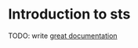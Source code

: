 # Introduction to sts

TODO: write [great documentation](http://jacobian.org/writing/what-to-write/)
